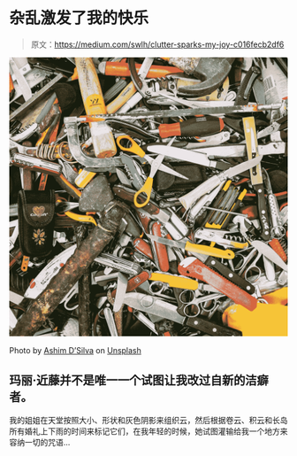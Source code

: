 # 杂乱激发了我的快乐

> 原文：<https://medium.com/swlh/clutter-sparks-my-joy-c016fecb2df6>

![](img/f9ec7cd338a7ffe99d8f6dab08b42234.png)

Photo by [Ashim D’Silva](https://unsplash.com/@randomlies?utm_source=medium&utm_medium=referral) on [Unsplash](https://unsplash.com?utm_source=medium&utm_medium=referral)

## 玛丽·近藤并不是唯一一个试图让我改过自新的洁癖者。

我的姐姐在天堂按照大小、形状和灰色阴影来组织云，然后根据卷云、积云和长岛所有婚礼上下雨的时间来标记它们，在我年轻的时候，她试图灌输给我一个地方来容纳一切的咒语…